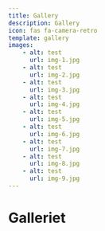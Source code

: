 ```yaml
---
title: Gallery
description: Gallery
icon: fas fa-camera-retro
template: gallery
images: 
    - alt: test
      url: img-1.jpg
    - alt: test
      url: img-2.jpg
    - alt: test
      url: img-3.jpg
    - alt: test
      url: img-4.jpg
    - alt: test
      url: img-5.jpg
    - alt: test
      url: img-6.jpg
    - alt: test
      url: img-7.jpg
    - alt: test
      url: img-8.jpg
    - alt: test
      url: img-9.jpg
---
```

Galleriet 
================
